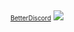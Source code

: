 <br><div align=right> <font size="1"><a href="http://betterdiscord.net/">BetterDiscord</a></font>
<img src="https://gyazo.com/b33a232178e97e5f5ab567e06cf315de.png"></img>

